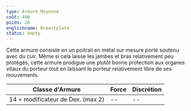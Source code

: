```yaml
---
type: Armure Moyenne
coût: 400
poids: 20
englishname: Breastplate
status: empty
---
```


Cette armure consiste en un poitrail en métal sur mesure porté soutenu avec du cuir. Même si cela laisse les jambes et bras relativement peu protégés, cette armure prodigue une plutôt bonne protection aux organes vitaux du porteur tout en laissant le porteur relativement libre de ses mouvements.

| Classe d'Armure                   | Force | Discrétion |
| --------------------------------- | ----- | ---------- |
| 14 + modificateur de Dex. (max 2) | --    | --         |
